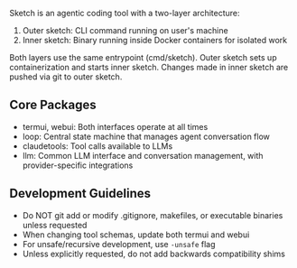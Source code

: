 Sketch is an agentic coding tool with a two-layer architecture:

1. Outer sketch: CLI command running on user's machine
2. Inner sketch: Binary running inside Docker containers for isolated work

Both layers use the same entrypoint (cmd/sketch). Outer sketch sets up containerization and starts inner sketch. Changes made in inner sketch are pushed via git to outer sketch.

## Core Packages

- termui, webui: Both interfaces operate at all times
- loop: Central state machine that manages agent conversation flow
- claudetools: Tool calls available to LLMs
- llm: Common LLM interface and conversation management, with provider-specific integrations

## Development Guidelines

- Do NOT git add or modify .gitignore, makefiles, or executable binaries unless requested
- When changing tool schemas, update both termui and webui
- For unsafe/recursive development, use `-unsafe` flag
- Unless explicitly requested, do not add backwards compatibility shims
